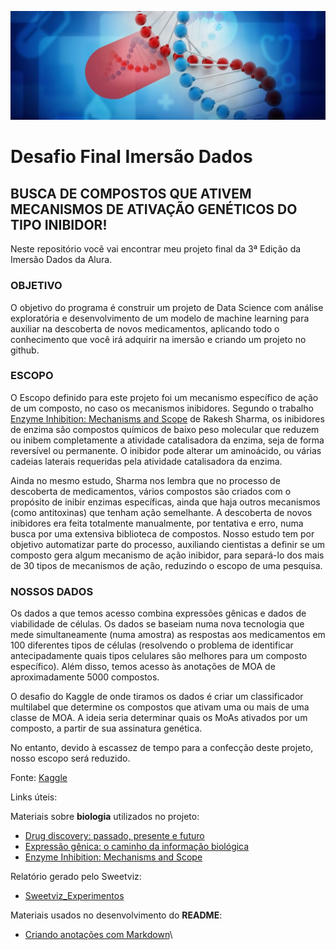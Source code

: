 ![imagem inicial](https://github.com/ClarisseAlvarenga/imersao-dados-desafio-final/blob/main/Imagens/pharmacology1.jpg?raw=true)

# Desafio Final Imersão Dados

## **BUSCA DE COMPOSTOS QUE ATIVEM MECANISMOS DE ATIVAÇÃO GENÉTICOS DO TIPO INIBIDOR!**

Neste repositório você vai encontrar meu projeto final da 3ª Edição da Imersão Dados da Alura.

### **OBJETIVO**
O objetivo do programa é construir um projeto de Data Science com análise exploratória e desenvolvimento de um modelo de machine learning para auxiliar na descoberta de novos medicamentos, aplicando todo o conhecimento que você irá adquirir na imersão e criando um projeto no github.

 ### **ESCOPO**
O Escopo definido para este projeto foi um mecanismo específico de ação de um composto, no caso os mecanismos inibidores. Segundo o trabalho [Enzyme Inhibition: Mechanisms and Scope](https://cdn.intechopen.com/pdfs/36550/InTech-Enzyme_inhibition_mechanisms_and_scope.pdf) de Rakesh Sharma, os inibidores de enzima são compostos químicos de baixo peso molecular que reduzem ou inibem completamente a atividade catalisadora da enzima, seja de forma reversível ou permanente. O inibidor pode alterar um aminoácido, ou várias cadeias laterais requeridas pela atividade catalisadora da enzima. 

Ainda no mesmo estudo, Sharma nos lembra que no processo de descoberta de medicamentos, vários compostos são criados com o propósito de inibir enzimas específicas, ainda que haja outros mecanismos (como antitoxinas) que tenham ação semelhante. A descoberta de novos inibidores era feita totalmente manualmente, por tentativa e erro, numa busca por uma extensiva biblioteca de compostos. Nosso estudo tem por objetivo automatizar parte do processo, auxiliando cientistas a definir se um composto gera algum mecanismo de ação inibidor, para separá-lo dos mais de 30 tipos de mecanismos de ação, reduzindo o escopo de uma pesquisa.

### **NOSSOS DADOS**

Os dados a que temos acesso combina expressões gênicas e dados de viabilidade de células. Os dados se baseiam numa nova tecnologia que mede simultaneamente (numa amostra) as respostas aos medicamentos em 100 diferentes tipos de células (resolvendo o problema de identificar antecipadamente quais tipos celulares são melhores para um composto específico). Além disso, temos acesso às anotações de MOA de aproximadamente 5000 compostos.

O desafio do Kaggle de onde tiramos os dados é criar um classificador multilabel que determine os compostos que ativam uma ou mais de uma classe de MOA. A ideia seria determinar quais os MoAs ativados por um composto, a partir de sua assinatura genética.

No entanto, devido à escassez de tempo para a confecção deste projeto, nosso escopo será reduzido.

Fonte: [Kaggle](https://www.kaggle.com/c/lish-moa/overview/description)

Links úteis:

Materiais sobre **biologia** utilizados no projeto:

- [Drug discovery: passado, presente e futuro](https://docs.google.com/document/d/10EhrQBChlyYIcff3to7PrCQi5HcNk2r-zd2ZCKPtcz8/edit?usp=sharing)
- [Expressão gênica: o caminho da informação biológica](https://docs.google.com/document/d/1TR-Q1cb2k_-S_MZC-60PMN2CbVGZbLMKT0Lr_didPY0/edit?usp=sharing)
- [Enzyme Inhibition: Mechanisms and Scope](https://cdn.intechopen.com/pdfs/36550/InTech-Enzyme_inhibition_mechanisms_and_scope.pdf)

Relatório gerado pelo Sweetviz:
- [Sweetviz_Experimentos](https://1drv.ms/u/s!AohJMgiIw---kBrkDpNoclLSJG0M?e=tCUa8g)

Materiais usados no desenvolvimento do **README**:

- [Criando anotações com Markdown](https://www.alura.com.br/artigos/criando-anotacoes-com-markdown)\

